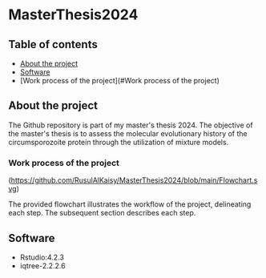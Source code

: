 # MasterThesis2024
## Table of contents 
* [About the project](#About-the-project)
* [Software](#Software)
* [Work process of the project](#Work process of the project)

## About the project
The Github repository is part of my master's thesis 2024. The objective of the master's thesis is to assess the molecular evolutionary history of the circumsporozoite protein through the utilization of mixture models. 
 
### Work process of the project 
(https://github.com/RusulAlKaisy/MasterThesis2024/blob/main/Flowchart.svg)

The provided flowchart illustrates the workflow of the project, delineating each step. The subsequent section describes each step. 


## Software 
* Rstudio:4.2.3
* iqtree-2.2.2.6



